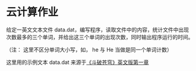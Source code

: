 # 云计算作业

给定一英文文本文件 data.dat，编写程序，读取文件中的内容，统计文件中出现次数最多的三个单词，并给出这三个单词的出现次数，同时输出程序运行的时间。

（注： 这里不区分单词大小写，如， he 与 He 当做是同一个单词计数）

这里用的示例文本 data.dat 来源于[《斗破苍穹》英文版第一章](https://www.wuxiaworld.com/novel/battle-through-the-heavens/btth-chapter-1)
